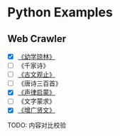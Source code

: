 # Python Examples

## Web Crawler

- [x] [《幼学琼林》](https://so.gushiwen.org/guwen/book_70.aspx)
- [ ] 《千家诗》
- [ ] [《古文观止》](https://so.gushiwen.org/wenyan/guanzhi.aspx)
- [ ] 《唐诗三百首》
- [x] [《声律启蒙》](https://so.gushiwen.org/guwen/book_114.aspx)
- [ ] 《文字蒙求》
- [x] [《增广贤文》](https://so.gushiwen.org/guwen/book_69.aspx)

TODO: 内容对比校验